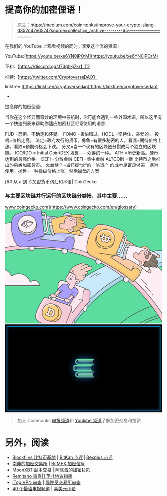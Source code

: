 # 提高你的加密俚语！

> 原文：<https://medium.com/coinmonks/improve-your-crypto-slang-d352c47e6574?source=collection_archive---------65----------------------->

在我们的 YouTube 上观看视频的同时，享受这个流的资源！

YouTube:[https://youtu.be/xe6YN0jPOrM](https://youtu.be/xe6YN0jPOrM)

不和:【https://discord.gg/J73qhkj7kr】T2

推特:【https://twitter.com/CryptoverseDAO】

linktree:[https://linktr.ee/cryptoversedao](https://linktr.ee/cryptoversedao)

-

提高你的加密俚语:

当你在这个怪异而奇妙的环境中导航时，你可能会遇到一些外国术语，所以这里有一个快速列表来帮助你适应加密社区经常使用的语言:

FUD =恐惧、不确定和怀疑。
FOMO =害怕错过。HODL =坚持住，亲爱的。
投机=价格走高。
法定=政府发行的货币。鲸鱼=有很多秘密的人。看涨=期待价格上涨。看跌=预期价格会下跌。
分叉=当一个现有的区块链分裂成两个独立的区块链。
ICO/IDO = Initial Coin/DEX 发售——众筹的一种。
ATH =历史新高。硬币达到的最高价格。
DEFI =分散金融
CEFI =集中金融
ALTCOIN =继
比特币之后推出的另类加密货币。
文兰博？=当怀疑“文”的一笔资产
的成本是否足够买一辆时使用。抛售=一种操纵价格上涨，然后崩盘的方案

[](https://www.coingecko.com/en/glossary) [## 从 a 到 Z:加密货币词汇和术语| CoinGecko

### 与主要区块链并行运行的区块链分类帐，其中主要……

www.coingecko.com](https://www.coingecko.com/en/glossary) ![](img/d39c2fbf5d416209539dc5689cf85268.png)![](img/04648490c5cb4d1ddfe5f654fbd14381.png)

> 加入 Coinmonks [电报频道](https://t.me/coincodecap)和 [Youtube 频道](https://www.youtube.com/c/coinmonks/videos)了解加密交易和投资

# 另外，阅读

*   [Blockfi vs 比特币基地](https://coincodecap.com/blockfi-vs-coinbase) | [BitKan 点评](https://coincodecap.com/bitkan-review) | [Bexplus 点评](https://coincodecap.com/bexplus-review)
*   [南非的加密交易所](https://coincodecap.com/crypto-exchanges-in-south-africa) | [BitMEX 加密信号](https://coincodecap.com/bitmex-crypto-signals)
*   [MoonXBT 副本交易](https://coincodecap.com/moonxbt-copy-trading) | [阿联酋的加密钱包](https://coincodecap.com/crypto-wallets-in-uae)
*   [Remitano 审查](https://coincodecap.com/remitano-review)|[1 英寸协议指南](https://coincodecap.com/1inch)
*   [iTop VPN 审查](https://coincodecap.com/itop-vpn-review) | [曼陀罗交易所审查](https://coincodecap.com/mandala-exchange-review)
*   [40 个最佳电报频道](https://coincodecap.com/best-telegram-channels) | [喜美元评论](https://coincodecap.com/hi-dollar-review)